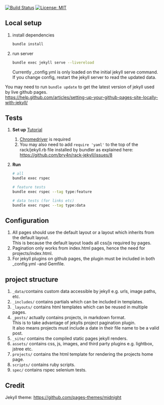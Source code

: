 [![Build Status](https://github.com/ConorSheehan1/ConorSheehan1.github.io/workflows/ci/badge.svg)](https://github.com/ConorSheehan1/ConorSheehan1.github.io/actions/)
[![License: MIT](https://img.shields.io/badge/License-MIT-yellow.svg)](https://opensource.org/licenses/MIT)

## Local setup
1. install dependencies
    ```bash
    bundle install
    ```
1. run server
    ```bash
    bundle exec jekyll serve --livereload
    ```

    Currently \_config.yml is only loaded on the initial jekyll serve command.  
    If you change config, restart the jekyll server to read the updated data.

You may need to run `bundle update` to get the latest version of jekyll used by live github pages.  
https://help.github.com/articles/setting-up-your-github-pages-site-locally-with-jekyll/

## Tests 
1. **Set up** [Tutorial](https://gist.github.com/deanmarano/aeae5cd2d357fec1b06e30ead397d4e3)  
    1. [Chromedriver](https://sites.google.com/a/chromium.org/chromedriver/downloads) is required  
    1. You may also need to add `require 'yaml'` to the top of the rack/jekyll.rb file installed by bundler as explained here:
    https://github.com/bry4n/rack-jekyll/issues/8

1. **Run**  

    ```bash
    # all
    bundle exec rspec

    # feature tests
    bundle exec rspec --tag type:feature

    # data tests (for links etc)
    bundle exec rspec --tag type:data
    ```


## Configuration
1. All pages should use the default layout or a layout which inherits from the default layout.  
This is because the default layout loads all css/js required by pages.
1. Pagination only works from index.html pages, hence the need for projects/index.html.
1. For jekyll plugins on github pages, the plugin must be included in both \_config.yml -and Gemfile.

## project structure
1. `_data/`contains custom data accessible by jekyll e.g. urls, image paths, etc.
1. `_includes/` contains partials which can be included in templates.  
1. `_layouts/` contains html templates which can be reused in multiple pages.  
1. `_posts/` actually contains projects, in markdown format.  
  This is to take advantage of jekylls project pagination plugin.  
  It also means projects must include a date in their file name to be a valid post.  
1. `_site/` contains the compiled static pages jekyll renders.  
1. `assets/` contains css, js, images, and third party plugins e.g. lightbox, jstree etc.  
1. `projects/` contains the html template for rendering the projects home page.   
1. `scripts/` contains ruby scripts.     
1. `spec/` contains rspec selenium tests.  


## Credit
Jekyll theme: https://github.com/pages-themes/midnight
